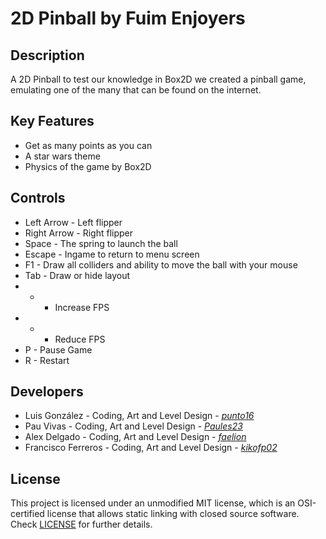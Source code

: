 # 2D Pinball by Fuim Enjoyers

## Description

A 2D Pinball to test our knowledge in Box2D we created a pinball game, emulating one of the many that can be found on the internet.

## Key Features

- Get as many points as you can
- A star wars theme
- Physics of the game by Box2D
 
## Controls

- Left Arrow - Left flipper
- Right Arrow - Right flipper
- Space - The spring to launch the ball
- Escape - Ingame to return to menu screen
- F1 - Draw all colliders and ability to move the ball with your mouse
- Tab - Draw or hide layout
- + - Increase FPS
- - - Reduce FPS
- P - Pause Game
- R - Restart 


## Developers

 - Luis González - Coding, Art and Level Design - [_punto16_](https://github.com/punto16)
 - Pau Vivas - Coding, Art and Level Design - [_Paules23_](https://github.com/Paules23)
 - Alex Delgado - Coding, Art and Level Design - [_faelion_](https://github.com/faelion)
 - Francisco Ferreros - Coding, Art and Level Design - [_kikofp02_](https://github.com/kikofp02)

## License

This project is licensed under an unmodified MIT license, which is an OSI-certified license that allows static linking with closed source software. Check [LICENSE](LICENSE) for further details.
